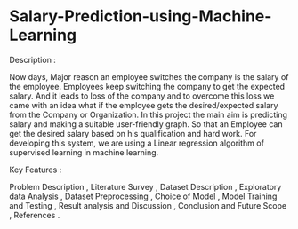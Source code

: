 # Salary-Prediction-using-Machine-Learning

Description : 

Now days, Major reason an employee switches the company is the salary of the employee. Employees keep switching the company to get the expected salary. And it leads to loss of the company and to overcome this loss we came with an idea what if the employee gets the desired/expected salary from the Company or Organization. In this project the main aim is predicting salary and making a suitable user-friendly graph. So that an Employee can get the desired salary based on his qualification and hard work. For developing this system, we are using a Linear regression algorithm of supervised learning in machine learning.

Key Features : 

Problem Description , Literature Survey , Dataset Description , Exploratory data Analysis , Dataset Preprocessing , Choice of Model , Model Training and Testing , Result analysis and Discussion , Conclusion and Future Scope , References .
